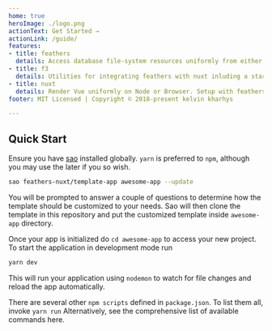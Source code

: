 ```yaml
---
home: true
heroImage: ./logo.png
actionText: Get Started →
actionLink: /guide/
features:
- title: feathers 
  details: Access database file-system resources uniformly from either Node or Browser. Includes nuxt middleware for Server Side Rendering the UI app.
- title: f3
  details: Utilities for integrating feathers with nuxt inluding a starter template with npm scripts to live-reload, build and deploy app, migrate and seed database.
- title: nuxt
  details: Render Vue uniformly on Node or Browser. Setup with feathers-client and feathers-vuex for availing feathers services as vuex store modules.
footer: MIT Licensed | Copyright © 2018-present kelvin kharhys

---
```



## Quick Start
Ensure you have [sao](https://sao.js.org/) installed globally. `yarn` is preferred to `npm`, although you may use the later if you so wish.
```bash
sao feathers-nuxt/template-app awesome-app --update
```
You will be prompted to answer a couple of questions to determine how the template should be customized to your needs. Sao will then clone the template in this repository and put the customized template inside `awesome-app` directory.

Once your app is initialized do `cd awesome-app` to access your new project. To start the application in development mode run
```bash
yarn dev
```
This will run your application using `nodemon` to watch for file changes and reload the app automatically.


There are several other `npm scripts` defined in `package.json`. To list them all, invoke `yarn run` Alternatively, see the comprehensive list of available commands here.